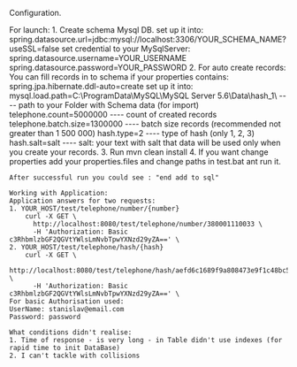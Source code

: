 Configuration.

For launch:
    1. Create schema Mysql DB.
        set up it into:  spring.datasource.url=jdbc:mysql://localhost:3306/YOUR_SCHEMA_NAME?useSSL=false
        set credential to your MySqlServer:
        spring.datasource.username=YOUR_USERNAME
        spring.datasource.password=YOUR_PASSWORD
    2. For auto create records:
        You can fill records in to schema if your properties contains:
            spring.jpa.hibernate.ddl-auto=create
        set up it into:
            mysql.load.path=C:\\ProgramData\\MySQL\\MySQL Server 5.6\\Data\\hash_1\\    ---- path to your Folder with Schema data (for import)
            telephone.count=5000000                                                     ---- count of created records
            telephone.batch.size=1300000                                                ---- batch size records (recommended not greater than 1 500 000)
            hash.type=2                                                                 ---- type of hash (only 1, 2, 3)
            hash.salt=salt                                                              ---- salt: your text with salt
        that data will be used only when you create your records.
    3. Run mvn clean install
    4. If you want change properties add your properties.files and change paths in test.bat ant run it.

    After successful run you could see : "end add to sql"

    Working with Application:
    Application answers for two requests:
    1. YOUR_HOST/test/telephone/number/{number}
        curl -X GET \
          http://localhost:8080/test/telephone/number/380001110033 \
          -H 'Authorization: Basic c3RhbmlzbGF2QGVtYWlsLmNvbTpwYXNzd29yZA==' \
    2. YOUR_HOST/test/telephone/hash/{hash}
        curl -X GET \
          http://localhost:8080/test/telephone/hash/aefd6c1689f9a808473e9f1c48bc5d062bf3aa36 \
          -H 'Authorization: Basic c3RhbmlzbGF2QGVtYWlsLmNvbTpwYXNzd29yZA==' \
    For basic Authorisation used:
    UserName: stanislav@email.com
    Password: password

    What conditions didn't realise:
    1. Time of response - is very long - in Table didn't use indexes (for rapid time to init DataBase)
    2. I can't tackle with collisions
